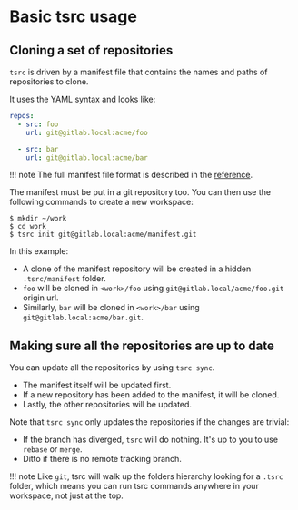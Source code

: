 # Basic tsrc usage


## Cloning a set of repositories

`tsrc` is driven by a manifest file that contains the names and paths of repositories to clone.

It uses the YAML syntax and looks like:

```yaml
repos:
  - src: foo
    url: git@gitlab.local:acme/foo

  - src: bar
    url: git@gitlab.local:acme/bar
```

!!! note
    The full manifest file format is described in the [reference](../ref/formats.md).

The manifest must be put in a git repository too. You can then use the following commands to create a new workspace:

```console
$ mkdir ~/work
$ cd work
$ tsrc init git@gitlab.local:acme/manifest.git
```

In this example:

* A clone of the manifest repository will be created in a hidden `.tsrc/manifest` folder.
* `foo` will be cloned in `<work>/foo` using `git@gitlab.local/acme/foo.git` origin url.
* Similarly, `bar` will be cloned in `<work>/bar` using `git@gitlab.local:acme/bar.git`.


## Making sure all the repositories are up to date

You can update all the repositories by using `tsrc sync`.

* The manifest itself will be updated first.
* If a new repository has been added to the manifest, it will be cloned.
* Lastly, the other repositories will be updated.

Note that `tsrc sync` only updates the repositories if the changes are trivial:

* If the branch has diverged, `tsrc` will do nothing. It's up to you to use
  `rebase` or `merge`.
* Ditto if there is no remote tracking branch.


!!! note
    Like `git`, tsrc will walk up the folders hierarchy looking for a `.tsrc`
    folder, which means you can run tsrc commands anywhere in your workspace, not
    just at the top.
